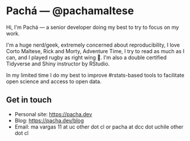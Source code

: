 # Pachá — @pachamaltese

Hi, I'm Pachá — a senior developer doing my best to try to focus on my work.

I'm a huge nerd/geek, extremely concerned about reproducibility, I love Corto Maltese, Rick and Morty, Adventure Time, I try to read as much as I can, and I played rugby as right wing 🏉. I'm also a double certified Tidyverse and Shiny instructor by RStudio.

In my limited time I do my best to improve #rstats-based tools to facilitate open science and access to open data.

## Get in touch

- Personal site: https://pacha.dev
- Blog: https://pacha.dev/blog
- Email: ma vargas 11 at uc other dot cl or pacha at dcc dot uchile other dot cl
